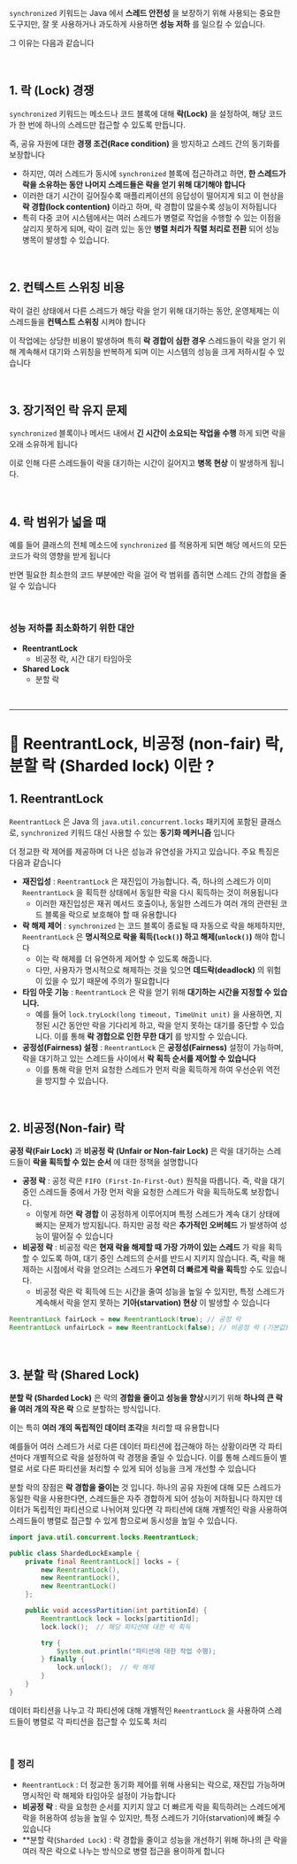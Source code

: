 `synchronized` 키워드는 Java 에서 **스레드 안전성** 을 보장하기 위해 사용되는 중요한 도구지만, 잘 못 사용하거나 과도하게 사용하면 **성능 저하** 를 일으킬 수 있습니다.

그 이유는 다음과 같습니다

</br>

## 1. 락 (Lock) 경쟁

`synchronized` 키워드는 메소드나 코드 블록에 대해 **락(Lock)** 을 설정하여, 해당 코드가 한 번에 하나의 스레드만 접근할 수 있도록 만듭니다.

즉, 공유 자원에 대한 **경쟁 조건(Race condition)** 을 방지하고 스레드 간의 동기화를 보장합니다

- 하지만, 여러 스레드가 동시에 `synchronized` 블록에 접근하려고 하면, **한 스레드가 락을 소유하는 동안 나머지 스레드들은 락을 얻기 위해 대기해야 합니다**
- 이러한 대기 시간이 길어질수록 매플리케이션의 응답성이 떨어지게 되고 이 현상을 **락 경합(lock contention)** 이라고 하며, 락 경합이 많을수록 성능이 저하됩니다
- 특히 다중 코어 시스템에서는 여러 스레드가 병렬로 작업을 수행할 수 있는 이점을 살리지 못하게 되며, 락이 걸려 있는 동안 **병렬 처리가 직렬 처리로 전환** 되어 성능 병목이 발생할 수 있습니다.

</br>

## 2. 컨텍스트 스위칭 비용

락이 걸린 상태에서 다른 스레드가 해당 락을 얻기 위해 대기하는 동안, 운영체제는 이 스레드들을 **컨텍스트 스위칭** 시켜야 합니다

이 작업에는 상당한 비용이 발생하며 특히 **락 경합이 심한 경우** 스레드들이 락을 얻기 위해 계속해서 대기와 스위칭을 반복하게 되며 이는 시스템의 성능을 크게 저하시킬 수 있습니다

</br>

## 3. 장기적인 락 유지 문제

`synchronized` 블록이나 메서드 내에서 **긴 시간이 소요되는 작업을 수행** 하게 되면 락을 오래 소유하게 됩니다

이로 인해 다른 스레드들이 락을 대기하는 시간이 길어지고 **병목 현상** 이 발생하게 됩니다.

</br>

## 4. 락 범위가 넓을 때

예를 들어 클래스의 전체 메소드에 `synchronized` 를 적용하게 되면 해당 메서드의 모든 코드가 락의 영향을 받게 됩니다

반면 필요한 최소한의 코드 부분에만 락을 걸어 락 범위를 좁히면 스레드 간의 경합을 줄일 수 있습니다

</br>

### 성능 저하를 최소화하기 위한 대안

- **ReentrantLock**
  - 비공정 락, 시간 대기 타임아웃
- **Shared Lock**
  - 분할 락

</br>

---

# 🤔 ReentrantLock, 비공정 (non-fair) 락, 분할 락 (Sharded lock) 이란 ?

## 1. ReentrantLock

`ReentrantLock` 은 Java 의 `java.util.concurrent.locks` 패키지에 포함된 클래스로, `synchronized` 키워드 대신 사용할 수 있는 **동기화 메커니즘** 입니다

더 정교한 락 제어를 제공하며 더 나은 성능과 유연성을 가지고 있습니다. 주요 특징은 다음과 같습니다

- **재진입성** : `ReentrantLock` 은 재진입이 가능합니다. 즉, 하나의 스레드가 이미 `ReentrantLock` 을 획득한 상태에서 동일한 락을 다시 획득하는 것이 허용됩니다
  - 이러한 재진입성은 재귀 메서드 호출이나, 동일한 스레드가 여러 개의 관련된 코드 블록을 락으로 보호해야 할 때 유용합니다
- **락 해제 제어** : `synchronized` 는 코드 블록이 종료될 때 자동으로 락을 해제하지만, `ReentrantLock` 은 **명시적으로 락을 획득(`lock()`) 하고 해제(`unlock()`)** 해야 합니다
  - 이는 락 해제를 더 유연하게 제어할 수 있도록 해줍니다.
  - 다만, 사용자가 명시적으로 해제하는 것을 잊으면 **데드락(deadlock)** 의 위험이 있을 수 있기 때문에 주의가 필요합니다
- **타임 아웃 기능** : `ReentrantLock` 은 락을 얻기 위해 **대기하는 시간을 지정할 수 있습니다.**
  - 예를 들어 `lock.tryLock(long timeout, TimeUnit unit)` 을 사용하면, 지정된 시간 동안만 락을 기다리게 하고, 락을 얻지 못하는 대기를 중단할 수 있습니다. 이를 통해 **락 경합으로 인한 무한 대기** 를 방지할 수 있습니다.
- **공정성(Fairness) 설정** : `ReentrantLock` 은 **공정성(Fairness)** 설정이 가능하며, 락을 대기하고 있는 스레드들 사이에서 **락 획득 순서를 제어할 수 있습니다**
  - 이를 통해 락을 먼저 요청한 스레드가 먼저 락을 획득하게 하여 우선순위 역전 을 방지할 수 있습니다.

</br>

## 2. 비공정(Non-fair) 락

**공정 락(Fair Lock)** 과 **비공정 락 (Unfair or Non-fair Lock)** 은 락을 대기하는 스레드들이 **락을 획득할 수 있는 순서** 에 대한 정책을 설명합니다

- **공정 락** : 공정 락은 `FIFO (First-In-First-Out)` 원칙을 따릅니다. 즉, 락을 대기 중인 스레드들 중에서 가장 먼저 락을 요청한 스레드가 락을 획득하도록 보장합니다.
  - 이렇게 하면 **락 경합** 이 공정하게 이루어지며 특정 스레드가 계속 대기 상태에 빠지는 문제가 방지됩니다. 하지만 공정 락은 **추가적인 오버헤드** 가 발생하여 성능이 떨어질 수 있습니다
- **비공정 락** : 비공정 락은 **현재 락을 해제할 때 가장 가까이 있는 스레드** 가 락을 획득할 수 있도록 하여, 대기 중인 스레드의 순서를 반드시 지키지 않습니다. 즉, 락을 해제하는 시점에서 락을 얻으려는 스레드가 **우연히 더 빠르게 락을 획득**할 수도 있습니다.
  - 비공정 락은 락 획득에 드는 시간을 줄여 성능을 높일 수 있지만, 특정 스레드가 계속해서 락을 얻지 못하는 **기아(starvation) 현상** 이 발생할 수 있습니다

```java
ReentrantLock fairLock = new ReentrantLock(true); // 공정 락
ReentrantLock unfairLock = new ReentrantLock(false); // 비공정 락 (기본값)
```

</br>

## 3. 분할 락 (Shared Lock)

**분할 락 (Sharded Lock)** 은 락의 **경합을 줄이고 성능을 향상**시키기 위해 **하나의 큰 락을 여러 개의 작은 락** 으로 분할하는 방식입니다.

이는 특히 **여러 개의 독립적인 데이터 조각**을 처리할 때 유용합니다

예를들어 여러 스레드가 서로 다른 데이터 파티션에 접근해야 하는 상황이라면 각 파티션마다 개별적으로 락을 설정하여 락 경쟁을 줄일 수 있습니다.
이를 통해 스레드들이 별렬로 서로 다른 파티션을 처리할 수 있게 되어 성능을 크게 개선할 수 있습니다

분할 락의 장점은 **락 경합을 줄이는** 것 입니다. 하나의 공유 자원에 대해 모든 스레드가 동일한 락을 사용한다면, 스레드들은 자주 경합하게 되어 성능이 저하됩니다 하지만 데이터가 독립적인 파티션으로 나뉘어져 있다면 각 파티션에 대해 개별적인 락을 사용하여 스레드들이 병렬로 접근할 수 있게 함으로써 동시성을 높일 수 있습니다.

```java
import java.util.concurrent.locks.ReentrantLock;

public class ShardedLockExample {
    private final ReentrantLock[] locks = {
        new ReentrantLock(),
        new ReentrantLock(),
        new ReentrantLock()
    };

    public void accessPartition(int partitionId) {
        ReentrantLock lock = locks[partitionId];
        lock.lock();  // 해당 파티션에 대한 락 획득

        try {
            System.out.println("파티션에 대한 작업 수행);
        } finally {
            lock.unlock();  // 락 해제
        }
    }
}
```

데이터 파티션을 나누고 각 파티션에 대해 개별적인 `ReentrantLock` 을 사용하여 스레드들이 병렬로 각 파티션을 접근할 수 있도록 처리

</br>

### 🌟 정리

- `ReentrantLock` : 더 정교한 동기화 제어를 위해 사용되는 락으로, 재진입 가능하며 명시적인 락 해제와 타임아웃 설정이 가능합니다
- **비공정 락** : 락을 요청한 순서를 지키지 않고 더 빠르게 락을 획득하려는 스레드에게 락을 허용하여 성능을 높일 수 있지만, 특정 스레드가 기아(starvation)에 빠질 수 있습니다
- \*\*분할 락(`Sharded Lock`) : 락 경합을 줄이고 성능을 개선하기 위해 하나의 큰 락을 여러 작은 락으로 나누는 방식으로 병렬 접근을 용이하게 합니다
